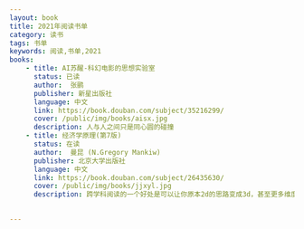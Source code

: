 ```yaml
---
layout: book
title: 2021年阅读书单
category: 读书
tags: 书单
keywords: 阅读,书单,2021
books: 
    - title: AI苏醒-科幻电影的思想实验室
      status: 已读
      author:  张鹂
      publisher: 新星出版社
      language: 中文
      link: https://book.douban.com/subject/35216299/
      cover: /public/img/books/aisx.jpg
      description: 人与人之间只是同心圆的碰撞
    - title: 经济学原理(第7版)
      status: 在读
      author:  曼昆 (N.Gregory Mankiw)
      publisher: 北京大学出版社
      language: 中文
      link: https://book.douban.com/subject/26435630/
      cover: /public/img/books/jjxyl.jpg
      description: 跨学科阅读的一个好处是可以让你原本2d的思路变成3d，甚至更多维度，从而让原本已经堵成狗屎的脑子变得畅通，视野和思维更开阔，世界变得更有趣。
  

---
```





     
  